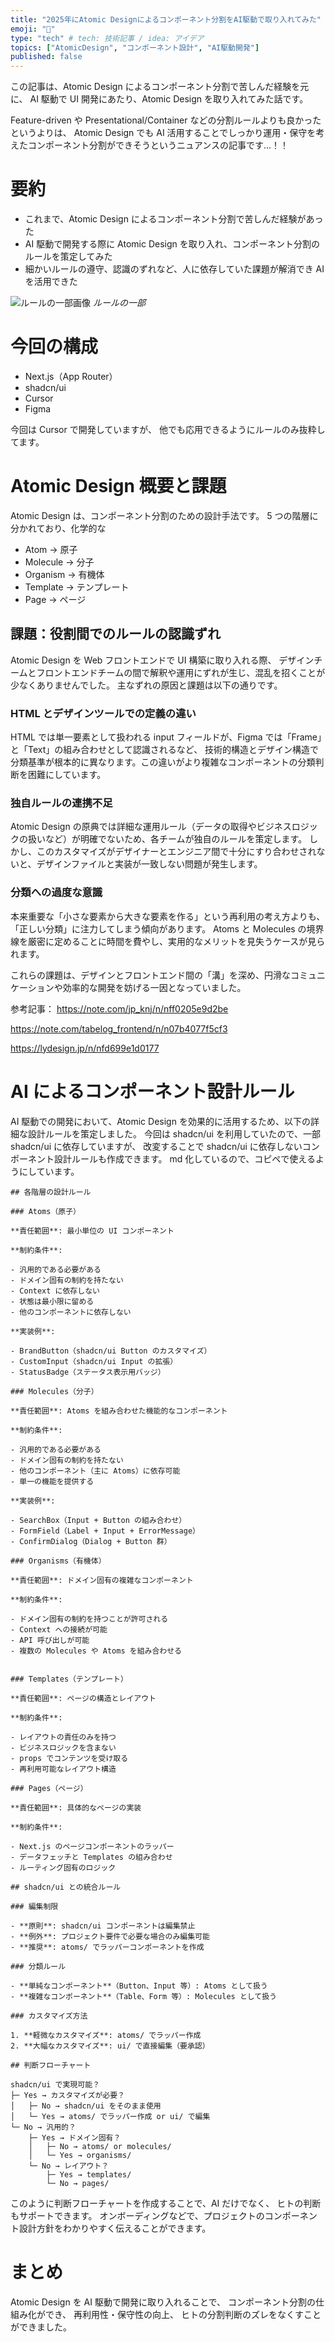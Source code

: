 ```yaml
---
title: "2025年にAtomic Designによるコンポーネント分割をAI駆動で取り入れてみた"
emoji: "🙌"
type: "tech" # tech: 技術記事 / idea: アイデア
topics: ["AtomicDesign", "コンポーネント設計", "AI駆動開発"]
published: false
---
```


この記事は、Atomic Design によるコンポーネント分割で苦しんだ経験を元に、
AI 駆動で UI 開発にあたり、Atomic Design を取り入れてみた話です。

Feature-driven や Presentational/Container などの分割ルールよりも良かったというよりは、
Atomic Design でも AI 活用することでしっかり運用・保守を考えたコンポーネント分割ができそうというニュアンスの記事です...！！

# 要約

- これまで、Atomic Design によるコンポーネント分割で苦しんだ経験があった
- AI 駆動で開発する際に Atomic Design を取り入れ、コンポーネント分割のルールを策定してみた
- 細かいルールの遵守、認識のずれなど、人に依存していた課題が解消でき AI を活用できた

![ルールの一部画像](/images/4161adf1d0f132/1.png)
_ルールの一部_

# 今回の構成

- Next.js（App Router）
- shadcn/ui
- Cursor
- Figma

今回は Cursor で開発していますが、
他でも応用できるようにルールのみ抜粋してます。

# Atomic Design 概要と課題

Atomic Design は、コンポーネント分割のための設計手法です。
5 つの階層に分かれており、化学的な

- Atom → 原子
- Molecule → 分子
- Organism → 有機体
- Template → テンプレート
- Page → ページ

## 課題：役割間でのルールの認識ずれ

Atomic Design を Web フロントエンドで UI 構築に取り入れる際、
デザインチームとフロントエンドチームの間で解釈や運用にずれが生じ、混乱を招くことが少なくありませんでした。
主なずれの原因と課題は以下の通りです。

### HTML とデザインツールでの定義の違い

HTML では単一要素として扱われる input フィールドが、Figma では「Frame」と「Text」の組み合わせとして認識されるなど、
技術的構造とデザイン構造で分類基準が根本的に異なります。この違いがより複雑なコンポーネントの分類判断を困難にしています。

### 独自ルールの連携不足

Atomic Design の原典では詳細な運用ルール（データの取得やビジネスロジックの扱いなど）が明確でないため、各チームが独自のルールを策定します。
しかし、このカスタマイズがデザイナーとエンジニア間で十分にすり合わせされないと、デザインファイルと実装が一致しない問題が発生します。

### 分類への過度な意識

本来重要な「小さな要素から大きな要素を作る」という再利用の考え方よりも、「正しい分類」に注力してしまう傾向があります。
Atoms と Molecules の境界線を厳密に定めることに時間を費やし、実用的なメリットを見失うケースが見られます。

これらの課題は、デザインとフロントエンド間の「溝」を深め、円滑なコミュニケーションや効率的な開発を妨げる一因となっていました。

参考記事：
https://note.com/jp_knj/n/nff0205e9d2be

https://note.com/tabelog_frontend/n/n07b4077f5cf3

https://lydesign.jp/n/nfd699e1d0177

# AI によるコンポーネント設計ルール

AI 駆動での開発において、Atomic Design を効果的に活用するため、以下の詳細な設計ルールを策定しました。
今回は shadcn/ui を利用していたので、一部 shadcn/ui に依存していますが、
改変することで shadcn/ui に依存しないコンポーネント設計ルールも作成できます。
md 化しているので、コピペで使えるようにしています。

```
## 各階層の設計ルール

### Atoms（原子）

**責任範囲**: 最小単位の UI コンポーネント

**制約条件**:

- 汎用的である必要がある
- ドメイン固有の制約を持たない
- Context に依存しない
- 状態は最小限に留める
- 他のコンポーネントに依存しない

**実装例**:

- BrandButton（shadcn/ui Button のカスタマイズ）
- CustomInput（shadcn/ui Input の拡張）
- StatusBadge（ステータス表示用バッジ）

### Molecules（分子）

**責任範囲**: Atoms を組み合わせた機能的なコンポーネント

**制約条件**:

- 汎用的である必要がある
- ドメイン固有の制約を持たない
- 他のコンポーネント（主に Atoms）に依存可能
- 単一の機能を提供する

**実装例**:

- SearchBox（Input + Button の組み合わせ）
- FormField（Label + Input + ErrorMessage）
- ConfirmDialog（Dialog + Button 群）

### Organisms（有機体）

**責任範囲**: ドメイン固有の複雑なコンポーネント

**制約条件**:

- ドメイン固有の制約を持つことが許可される
- Context への接続が可能
- API 呼び出しが可能
- 複数の Molecules や Atoms を組み合わせる


### Templates（テンプレート）

**責任範囲**: ページの構造とレイアウト

**制約条件**:

- レイアウトの責任のみを持つ
- ビジネスロジックを含まない
- props でコンテンツを受け取る
- 再利用可能なレイアウト構造

### Pages（ページ）

**責任範囲**: 具体的なページの実装

**制約条件**:

- Next.js のページコンポーネントのラッパー
- データフェッチと Templates の組み合わせ
- ルーティング固有のロジック

## shadcn/ui との統合ルール

### 編集制限

- **原則**: shadcn/ui コンポーネントは編集禁止
- **例外**: プロジェクト要件で必要な場合のみ編集可能
- **推奨**: atoms/ でラッパーコンポーネントを作成

### 分類ルール

- **単純なコンポーネント**（Button、Input 等）: Atoms として扱う
- **複雑なコンポーネント**（Table、Form 等）: Molecules として扱う

### カスタマイズ方法

1. **軽微なカスタマイズ**: atoms/ でラッパー作成
2. **大幅なカスタマイズ**: ui/ で直接編集（要承認）

## 判断フローチャート

shadcn/ui で実現可能？
├─ Yes → カスタマイズが必要？
│   ├─ No → shadcn/ui をそのまま使用
│   └─ Yes → atoms/ でラッパー作成 or ui/ で編集
└─ No → 汎用的？
    ├─ Yes → ドメイン固有？
    │   ├─ No → atoms/ or molecules/
    │   └─ Yes → organisms/
    └─ No → レイアウト？
        ├─ Yes → templates/
        └─ No → pages/
```

このように判断フローチャートを作成することで、AI だけでなく、
ヒトの判断もサポートできます。
オンボーディングなどで、プロジェクトのコンポーネント設計方針をわかりやすく伝えることができます。

# まとめ

Atomic Design を AI 駆動で開発に取り入れることで、
コンポーネント分割の仕組み化ができ、
再利用性・保守性の向上、
ヒトの分割判断のズレをなくすことができました。
